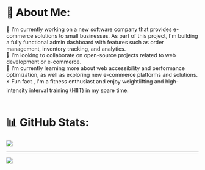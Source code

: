# 💫 About Me:
🔭 I’m currently working on  a new software company that provides e-commerce solutions to small businesses. As part of this project, I'm building a fully functional admin dashboard with features such as order management, inventory tracking, and analytics.<br>👯 I’m looking to collaborate on open-source projects related to web development or e-commerce.<br>🌱 I’m currently learning more about web accessibility and performance optimization, as well as exploring new e-commerce platforms and solutions.<br>⚡ Fun fact , I'm a fitness enthusiast and enjoy weightlifting and high-intensity interval training (HIIT) in my spare time.<br><br>

# 📊 GitHub Stats:
![](https://github-readme-streak-stats.herokuapp.com/?user=zeadhani&theme=radical&hide_border=true)<br/>

---
[![](https://visitcount.itsvg.in/api?id=zeadhani&icon=6&color=0)](https://visitcount.itsvg.in)

<!-- Proudly created with GPRM ( https://gprm.itsvg.in ) -->
